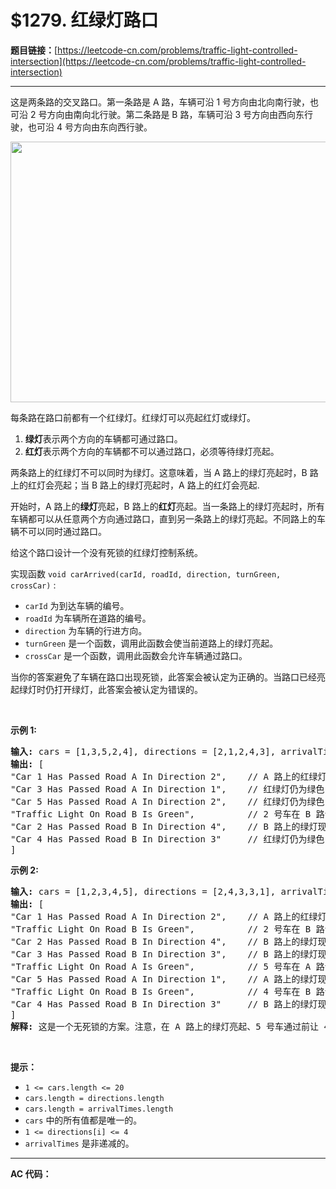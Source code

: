 # $1279. 红绿灯路口

**题目链接：**[https://leetcode-cn.com/problems/traffic-light-controlled-intersection](https://leetcode-cn.com/problems/traffic-light-controlled-intersection)

---

<div class="content__1Y2H">
 <div class="notranslate">
  <p>这是两条路的交叉路口。第一条路是 A 路，车辆可沿&nbsp;1 号方向由北向南行驶，也可沿&nbsp;2 号方向由南向北行驶。第二条路是 B 路，车辆可沿&nbsp;3 号方向由西向东行驶，也可沿 4 号方向由东向西行驶。</p> 
  <p><img style="height:417px; width:600px" src="../uploads/2019/11/11/exp.png" alt=""></p> 
  <p>每条路在路口前都有一个红绿灯。红绿灯可以亮起红灯或绿灯。</p> 
  <ol> 
   <li><strong>绿灯</strong>表示两个方向的车辆都可通过路口。</li> 
   <li><strong>红灯</strong>表示两个方向的车辆都不可以通过路口，必须等待绿灯亮起。</li> 
  </ol> 
  <p>两条路上的红绿灯不可以同时为绿灯。这意味着，当 A 路上的绿灯亮起时，B 路上的红灯会亮起；当 B&nbsp;路上的绿灯亮起时，A&nbsp;路上的红灯会亮起.</p> 
  <p>开始时，A 路上的<strong>绿灯</strong>亮起，B 路上的<strong>红灯</strong>亮起。当一条路上的绿灯亮起时，所有车辆都可以从任意两个方向通过路口，直到另一条路上的绿灯亮起。不同路上的车辆不可以同时通过路口。</p> 
  <p>给这个路口设计一个没有死锁的红绿灯控制系统。</p> 
  <p>实现函数&nbsp;<code>void carArrived(carId, roadId, direction, turnGreen, crossCar)</code>&nbsp;:</p> 
  <ul> 
   <li><code>carId</code>&nbsp;为到达车辆的编号。</li> 
   <li><code>roadId</code>&nbsp;为车辆所在道路的编号。</li> 
   <li><code>direction</code>&nbsp;为车辆的行进方向。</li> 
   <li><code>turnGreen</code>&nbsp;是一个函数，调用此函数会使当前道路上的绿灯亮起。</li> 
   <li><code>crossCar</code>&nbsp;是一个函数，调用此函数会允许车辆通过路口。</li> 
  </ul> 
  <p>当你的答案避免了车辆在路口出现死锁，此答案会被认定为正确的。当路口已经亮起绿灯时仍打开绿灯，此答案会被认定为错误的。</p> 
  <p>&nbsp;</p> 
  <p><strong>示例 1:</strong></p> 
  <pre class="language-text"><strong>输入:</strong> cars = [1,3,5,2,4], directions = [2,1,2,4,3], arrivalTimes = [10,20,30,40,50]
<strong>输出:</strong> [
"Car 1 Has Passed Road A In Direction 2",    // A 路上的红绿灯为绿色，1 号车可通过路口。
"Car 3 Has Passed Road A In Direction 1",    // 红绿灯仍为绿色，3 号车通过路口。
"Car 5 Has Passed Road A In Direction 2",    // 红绿灯仍为绿色，5 号车通过路口。
"Traffic Light On Road B Is Green",          // 2 号车在 B 路请求绿灯。
"Car 2 Has Passed Road B In Direction 4",    // B 路上的绿灯现已亮起，2 号车通过路口。
"Car 4 Has Passed Road B In Direction 3"     // 红绿灯仍为绿色，4 号车通过路口。
]
</pre> 
  <p><strong>示例 2:</strong></p> 
  <pre class="language-text"><strong>输入:</strong> cars = [1,2,3,4,5], directions = [2,4,3,3,1], arrivalTimes = [10,20,30,40,40]
<strong>输出:</strong> [
"Car 1 Has Passed Road A In Direction 2",    // A 路上的红绿灯为绿色，1 号车可通过路口。
"Traffic Light On Road B Is Green",          // 2 号车在 B 路请求绿灯。
"Car 2 Has Passed Road B In Direction 4",    // B 路上的绿灯现已亮起，2 号车通过路口。
"Car 3 Has Passed Road B In Direction 3",    // B 路上的绿灯现已亮起，3 号车通过路口。
"Traffic Light On Road A Is Green",          // 5 号车在 A 路请求绿灯。
"Car 5 Has Passed Road A In Direction 1",    // A 路上的绿灯现已亮起，5 号车通过路口。
"Traffic Light On Road B Is Green",          // 4 号车在 B 路请求绿灯。4 号车在路口等灯，直到 5 号车通过路口，B 路的绿灯亮起。
"Car 4 Has Passed Road B In Direction 3"     // B 路上的绿灯现已亮起，4 号车通过路口。
]
<strong>解释:</strong> 这是一个无死锁的方案。注意，在 A 路上的绿灯亮起、5 号车通过前让 4 号车通过，也是一个<strong>正确</strong>且<strong>可</strong><strong>被接受</strong>的方案。
</pre> 
  <p>&nbsp;</p> 
  <p><strong>提示：</strong></p> 
  <ul> 
   <li><code>1 &lt;= cars.length &lt;= 20</code></li> 
   <li><code>cars.length = directions.length</code></li> 
   <li><code>cars.length = arrivalTimes.length</code></li> 
   <li><code>cars</code>&nbsp;中的所有值都是唯一的。</li> 
   <li><code>1 &lt;= directions[i] &lt;= 4</code></li> 
   <li><code>arrivalTimes</code> 是非递减的。</li> 
  </ul> 
 </div>
</div>

---

**AC 代码：**

```java

```